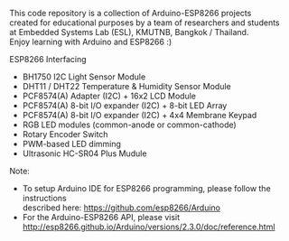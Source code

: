 This code repository is a collection of Arduino-ESP8266 projects<br>
created for educational purposes by a team of researchers and students <br>
at Embedded Systems Lab (ESL), KMUTNB, Bangkok / Thailand.<br>
Enjoy learning with Arduino and ESP8266 :)

ESP8266 Interfacing
- BH1750 I2C Light Sensor Module
- DHT11 / DHT22 Temperature & Humidity Sensor Module
- PCF8574(A) Adapter (I2C) + 16x2 LCD Module
- PCF8574(A) 8-bit I/O expander (I2C) + 8-bit LED Array
- PCF8574(A) 8-bit I/O expander (I2C) + 4x4 Membrane Keypad
- RGB LED modules (common-anode or common-cathode)
- Rotary Encoder Switch
- PWM-based LED dimming
- Ultrasonic HC-SR04 Plus Mudule

Note:
- To setup Arduino IDE for ESP8266 programming, please follow the instructions<br>
described here: https://github.com/esp8266/Arduino
- For the Arduino-ESP8266 API, please visit http://esp8266.github.io/Arduino/versions/2.3.0/doc/reference.html
